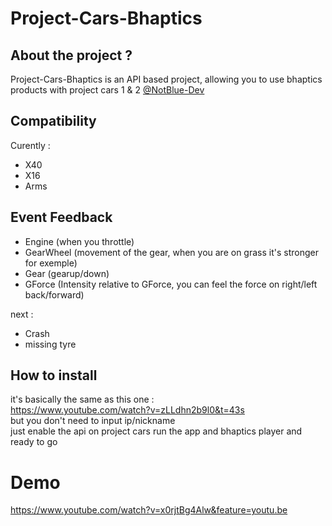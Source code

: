 # Project-Cars-Bhaptics

## About the project ?

Project-Cars-Bhaptics is an API based project, allowing you to use bhaptics products with project cars 1 & 2
[@NotBlue-Dev](https://github.com/NotBlue-Dev/)

## Compatibility

Curently :
- X40
- X16
- Arms

## Event Feedback

- Engine (when you throttle)
- GearWheel (movement of the gear, when you are on grass it's stronger for exemple)
- Gear (gearup/down)
- GForce (Intensity relative to GForce, you can feel the force on right/left back/forward)

next :
- Crash
- missing tyre

## How to install
it's basically the same as this one :  
https://www.youtube.com/watch?v=zLLdhn2b9l0&t=43s  
but you don't need to input ip/nickname  
just enable the api on project cars run the app and bhaptics player and ready to go  

# Demo
https://www.youtube.com/watch?v=x0rjtBg4Alw&feature=youtu.be





